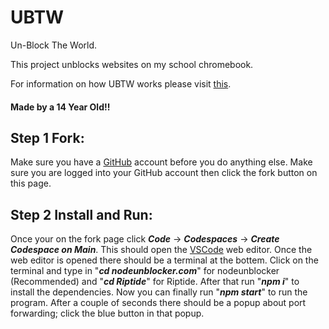# UBTW

Un-Block The World.

This project unblocks websites on my school chromebook.

For information on how UBTW works please visit [this](https://montclair-reads.github.io/articles/#ubtw).

#### Made by a 14 Year Old!!

## Step 1 Fork:

Make sure you have a [GitHub](https://github.com) account before you do anything else.
Make sure you are logged into your GitHub account then click the fork button on this page.

## Step 2 Install and Run:

Once your on the fork page click ***Code*** -> ***Codespaces*** -> ***Create Codespace on Main***.
This should open the [VSCode](https://code.visualstudio.com) web editor.
Once the web editor is opened there should be a terminal at the bottem.
Click on the terminal and type in "***cd nodeunblocker.com***" for nodeunblocker (Recommended) and "***cd Riptide***" for Riptide.
After that run "***npm i***" to install the dependencies.
Now you can finally run "***npm start***" to run the program.
After a couple of seconds there should be a popup about port forwarding; click the blue button in that popup.
